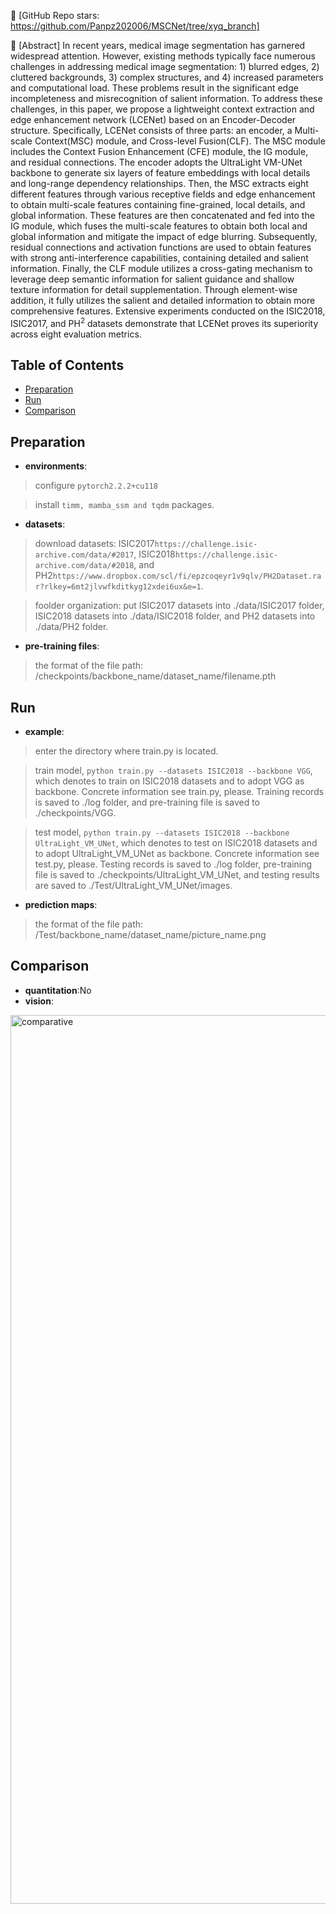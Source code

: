 👋 [GitHub Repo stars: https://github.com/Panpz202006/MSCNet/tree/xyq_branch]

👋 [Abstract]
In recent years, medical image segmentation has garnered widespread attention. However, existing methods typically face numerous challenges in addressing medical image segmentation: 1) blurred edges, 2) cluttered backgrounds, 3) complex structures, and 4) increased parameters and computational load. These problems result in the significant edge incompleteness and misrecognition of salient information. To address these challenges, in this paper, we propose a lightweight context extraction and edge enhancement network (LCENet) based on an Encoder-Decoder structure. Specifically, LCENet consists of three parts: an encoder, a Multi-scale Context(MSC) module, and Cross-level Fusion(CLF). The MSC module includes the Context Fusion Enhancement (CFE) module, the IG module, and residual connections. The encoder adopts the UltraLight VM-UNet backbone to generate six layers of feature embeddings with local details and long-range dependency relationships. Then, the MSC extracts eight different features through various receptive fields and edge enhancement to obtain multi-scale features containing fine-grained, local details, and global information. These features are then concatenated and fed into the IG module, which fuses the multi-scale features to obtain both local and global information and mitigate the impact of edge blurring. Subsequently, residual connections and activation functions are used to obtain features with strong anti-interference capabilities, containing detailed and salient information. Finally, the CLF module utilizes a cross-gating mechanism to leverage deep semantic information for salient guidance and shallow texture information for detail supplementation. Through element-wise addition, it fully utilizes the salient and detailed information to obtain more comprehensive features. Extensive experiments conducted on the ISIC2018, ISIC2017, and PH$^{2}$ datasets demonstrate that LCENet proves its superiority across eight evaluation metrics.
  
## Table of Contents

- [Preparation](#Preparation)
- [Run](#Run)
- [Comparison](#Comparison)


## Preparation

- **environments**: 

> configure `pytorch2.2.2+cu118` 

> install `timm, mamba_ssm and tqdm` packages.


- **datasets**: 

> download datasets: ISIC2017`https://challenge.isic-archive.com/data/#2017`, ISIC2018`https://challenge.isic-archive.com/data/#2018`, and PH2`https://www.dropbox.com/scl/fi/epzcoqeyr1v9qlv/PH2Dataset.rar?rlkey=6mt2jlvwfkditkyg12xdei6ux&e=1`.  

> foolder organization: put ISIC2017 datasets into ./data/ISIC2017 folder, ISIC2018 datasets into ./data/ISIC2018 folder, and PH2 datasets into ./data/PH2 folder.

- **pre-training files**:

> the format of the file path: /checkpoints/backbone_name/dataset_name/filename.pth

  
## Run

- **example**:

> enter the directory where train.py is located. 

> train model, `python train.py --datasets ISIC2018 --backbone VGG`, which denotes to train on ISIC2018 datasets and to adopt VGG as backbone. Concrete information see train.py, please. Training records is saved to ./log folder, and pre-training file is saved to ./checkpoints/VGG.

> test model, `python train.py --datasets ISIC2018 --backbone UltraLight_VM_UNet`, which denotes to test on ISIC2018 datasets and to adopt UltraLight_VM_UNet as backbone. Concrete information see test.py, please. Testing records is saved to ./log folder, pre-training file is saved to ./checkpoints/UltraLight_VM_UNet, and testing results are saved to ./Test/UltraLight_VM_UNet/images.

- **prediction maps**:
  
> the format of the file path:  /Test/backbone_name/dataset_name/picture_name.png

  
## Comparison

- **quantitation**:No
- **vision**:
<img width="1422" alt="comparative" src="https://github.com/user-attachments/assets/6ddae633-2daa-45f2-b661-76bbb280bf17">

